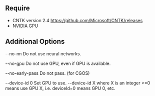 Require
-------
- CNTK version 2.4
  https://github.com/Microsoft/CNTK/releases
- NVIDIA GPU


Additional Options
------------------
--no-nn            Do not use neural networks.

--no-gpu           Do not use GPU, even if GPU is available.

--no-early-pass    Do not pass.
                   (for CGOS)

--device-id 0      Set GPU to use.
                   --device-id X where X is an integer >=0 means use GPU X, i.e. deviceId=0 means GPU 0, etc.
